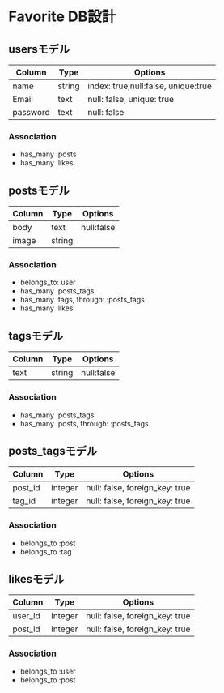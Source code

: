 # Favorite DB設計
## usersモデル
|Column|Type|Options|
|------|----|-------|
|name|string|index: true,null:false, unique:true|
|Email|text|null: false, unique: true|
|password|text|null: false|
### Association
- has_many :posts
- has_many :likes

## postsモデル
|Column|Type|Options|
|------|----|-------|
|body|text|null:false|
|image|string||
### Association
- belongs_to: user
- has_many :posts_tags
- has_many :tags, through: :posts_tags
- has_many :likes


## tagsモデル
|Column|Type|Options|
|------|----|-------|
|text|string|null:false|
### Association
- has_many :posts_tags
- has_many :posts, through: :posts_tags


## posts_tagsモデル
|Column|Type|Options|
|------|----|-------|
|post_id|integer|null: false, foreign_key: true|
|tag_id|integer|null: false, foreign_key: true|
### Association
- belongs_to :post
- belongs_to :tag

## likesモデル
|Column|Type|Options|
|------|----|-------|
|user_id|integer|null: false, foreign_key: true|
|post_id|integer|null: false, foreign_key: true|
### Association
- belongs_to :user
- belongs_to :post


